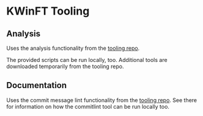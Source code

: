 # KWinFT Tooling
## Analysis
Uses the analysis functionality from the [tooling repo][kwinft-tooling].

The provided scripts can be run locally, too.
Additional tools are downloaded temporarily from the tooling repo.

## Documentation
Uses the commit message lint functionality from the [tooling repo][kwinft-tooling].
See there for information on how the commitlint tool can be run locally too.

[kwinft-tooling]: https://gitlab.com/kwinft/tooling
